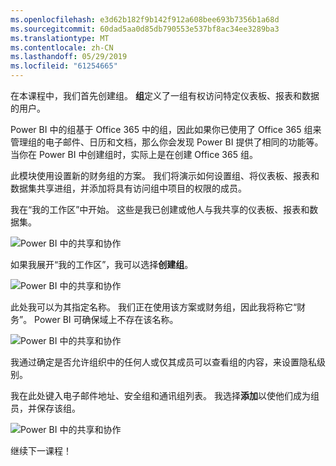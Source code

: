 ```yaml
---
ms.openlocfilehash: e3d62b182f9b142f912a608bee693b7356b1a68d
ms.sourcegitcommit: 60dad5aa0d85db790553e537bf8ac34ee3289ba3
ms.translationtype: MT
ms.contentlocale: zh-CN
ms.lasthandoff: 05/29/2019
ms.locfileid: "61254665"
---
```

在本课程中，我们首先创建组。  **组**定义了一组有权访问特定仪表板、报表和数据的用户。

Power BI 中的组基于 Office 365 中的组，因此如果你已使用了 Office 365 组来管理组的电子邮件、日历和文档，那么你会发现 Power BI 提供了相同的功能等。 当你在 Power BI 中创建组时，实际上是在创建 Office 365 组。

此模块使用设置新的财务组的方案。 我们将演示如何设置组、将仪表板、报表和数据集共享进组，并添加将具有访问组中项目的权限的成员。

我在“我的工作区”中开始。 这些是我已创建或他人与我共享的仪表板、报表和数据集。

![Power BI 中的共享和协作](./media/6-1-create-groups/pbi_learn06_01myworkspace.png)

如果我展开“我的工作区”，我可以选择**创建组**。

![Power BI 中的共享和协作](./media/6-1-create-groups/pbi_learn06_01expandmywkspace.png)

此处我可以为其指定名称。 我们正在使用该方案或财务组，因此我将称它“财务”。 Power BI 可确保域上不存在该名称。

![Power BI 中的共享和协作](./media/6-1-create-groups/pbi_learn06_01creategroupdialog.png)

我通过确定是否允许组织中的任何人或仅其成员可以查看组的内容，来设置隐私级别。

我在此处键入电子邮件地址、安全组和通讯组列表。 我选择**添加**以使他们成为组员，并保存该组。

![Power BI 中的共享和协作](./media/6-1-create-groups/pbi_learn06_01savegroup.png)

继续下一课程！

